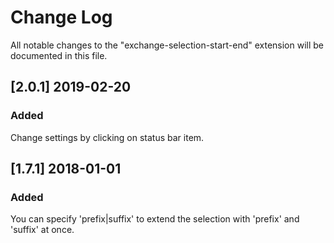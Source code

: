# Change Log
All notable changes to the "exchange-selection-start-end" extension will be documented in this file.

## [2.0.1] 2019-02-20
### Added

Change settings by clicking on status bar item.

## [1.7.1] 2018-01-01
### Added

You can specify 'prefix|suffix' to extend the selection with 'prefix' and 'suffix' at once.
